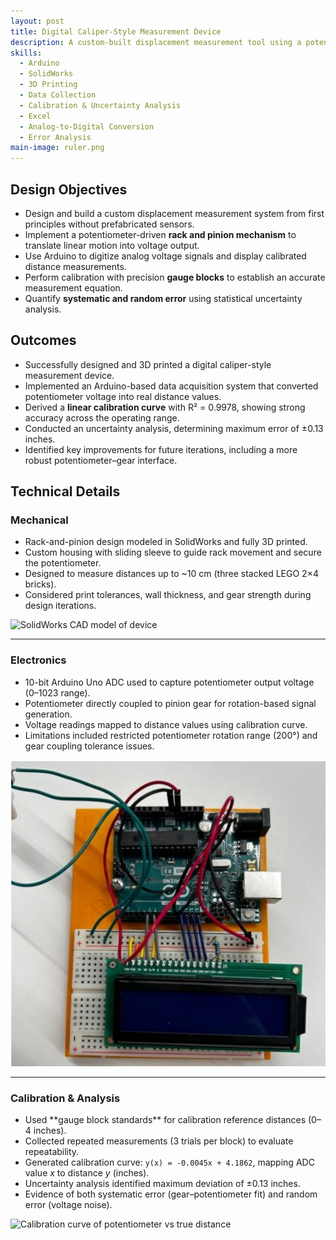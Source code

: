 ```yaml
---
layout: post
title: Digital Caliper-Style Measurement Device
description: A custom-built displacement measurement tool using a potentiometer, rack-and-pinion mechanism, and Arduino-based calibration with gauge blocks.
skills:
  - Arduino
  - SolidWorks
  - 3D Printing
  - Data Collection
  - Calibration & Uncertainty Analysis
  - Excel
  - Analog-to-Digital Conversion
  - Error Analysis
main-image: ruler.png
---
```


## Design Objectives
- Design and build a custom displacement measurement system from first principles without prefabricated sensors.  
- Implement a potentiometer-driven **rack and pinion mechanism** to translate linear motion into voltage output.  
- Use Arduino to digitize analog voltage signals and display calibrated distance measurements.  
- Perform calibration with precision **gauge blocks** to establish an accurate measurement equation.  
- Quantify **systematic and random error** using statistical uncertainty analysis.  

## Outcomes
- Successfully designed and 3D printed a digital caliper-style measurement device.  
- Implemented an Arduino-based data acquisition system that converted potentiometer voltage into real distance values.  
- Derived a **linear calibration curve** with R² = 0.9978, showing strong accuracy across the operating range.  
- Conducted an uncertainty analysis, determining maximum error of ±0.13 inches.  
- Identified key improvements for future iterations, including a more robust potentiometer–gear interface.  

## Technical Details
### Mechanical
<div class="section-flex">
  <div class="text">
    <ul>
      <li>Rack-and-pinion design modeled in SolidWorks and fully 3D printed.</li>
      <li>Custom housing with sliding sleeve to guide rack movement and secure the potentiometer.</li>
      <li>Designed to measure distances up to ~10 cm (three stacked LEGO 2×4 bricks).</li>
      <li>Considered print tolerances, wall thickness, and gear strength during design iterations.</li>
    </ul>
  </div>
  <div class="image">
    <img src="/assets/images/statistics-device/device_cad.png" alt="SolidWorks CAD model of device" />
  </div>
</div>

---

### Electronics
<div class="section-flex">
  <div class="text">
    <ul>
      <li>10-bit Arduino Uno ADC used to capture potentiometer output voltage (0–1023 range).</li>
      <li>Potentiometer directly coupled to pinion gear for rotation-based signal generation.</li>
      <li>Voltage readings mapped to distance values using calibration curve.</li>
      <li>Limitations included restricted potentiometer rotation range (200°) and gear coupling tolerance issues.</li>
    </ul>
  </div>
  <div class="image">
    <img src="/assets/images/ruler-photos/electronics.png" alt="Arduino wiring with potentiometer" />
  </div>
</div>

---

### Calibration & Analysis
<div class="section-flex">
  <div class="text">
    <ul>
      <li>Used **gauge block standards** for calibration reference distances (0–4 inches).</li>
      <li>Collected repeated measurements (3 trials per block) to evaluate repeatability.</li>
      <li>Generated calibration curve: <code>y(x) = -0.0045x + 4.1862</code>, mapping ADC value <em>x</em> to distance <em>y</em> (inches).</li>
      <li>Uncertainty analysis identified maximum deviation of ±0.13 inches.</li>
      <li>Evidence of both systematic error (gear–potentiometer fit) and random error (voltage noise).</li>
    </ul>
  </div>
  <div class="image">
    <img src="/assets/images/statistics-device/device_calibration.png" alt="Calibration curve of potentiometer vs true distance" />
  </div>
</div>
